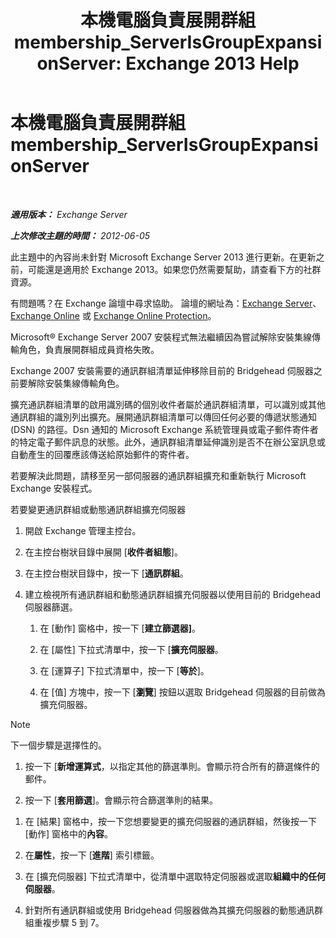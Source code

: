 ﻿---
title: '本機電腦負責展開群組 membership_ServerIsGroupExpansionServer: Exchange 2013 Help'
TOCTitle: 本機電腦負責展開群組 membership_ServerIsGroupExpansionServer
ms:assetid: 52872561-60e6-4f3d-bbc6-6de0edf74b09
ms:mtpsurl: https://technet.microsoft.com/zh-tw/library/ms.exch.setupreadiness.serverisgroupexpansionserver(v=EXCHG.150)
ms:contentKeyID: 50473110
ms.date: 05/21/2018
mtps_version: v=EXCHG.150
ms.translationtype: MT
---

# 本機電腦負責展開群組 membership\_ServerIsGroupExpansionServer

 

_**適用版本：** Exchange Server_

_**上次修改主題的時間：** 2012-06-05_

此主題中的內容尚未針對 Microsoft Exchange Server 2013 進行更新。在更新之前，可能還是適用於 Exchange 2013。如果您仍然需要幫助，請查看下方的社群資源。

有問題嗎？在 Exchange 論壇中尋求協助。 論壇的網址為：[Exchange Server](https://go.microsoft.com/fwlink/p/?linkid=60612)、 [Exchange Online](https://go.microsoft.com/fwlink/p/?linkid=267542) 或 [Exchange Online Protection](https://go.microsoft.com/fwlink/p/?linkid=285351)。

Microsoft® Exchange Server 2007 安裝程式無法繼續因為嘗試解除安裝集線傳輸角色，負責展開群組成員資格失敗。

Exchange 2007 安裝需要的通訊群組清單延伸移除目前的 Bridgehead 伺服器之前要解除安裝集線傳輸角色。

擴充通訊群組清單的啟用識別碼的個別收件者屬於通訊群組清單，可以識別或其他通訊群組的識別列出擴充。展開通訊群組清單可以傳回任何必要的傳遞狀態通知 (DSN) 的路徑。Dsn 通知的 Microsoft Exchange 系統管理員或電子郵件寄件者的特定電子郵件訊息的狀態。此外，通訊群組清單延伸識別是否不在辦公室訊息或自動產生的回覆應該傳送給原始郵件的寄件者。

若要解決此問題，請移至另一部伺服器的通訊群組擴充和重新執行 Microsoft Exchange 安裝程式。

若要變更通訊群組或動態通訊群組擴充伺服器

1.  開啟 Exchange 管理主控台。

2.  在主控台樹狀目錄中展開 \[**收件者組態**\]。

3.  在主控台樹狀目錄中，按一下 \[**通訊群組**。

4.  建立檢視所有通訊群組和動態通訊群組擴充伺服器以使用目前的 Bridgehead 伺服器篩選。
    
    1.  在 \[動作\] 窗格中，按一下 \[**建立篩選器\]**。
    
    2.  在 \[屬性\] 下拉式清單中，按一下 \[**擴充伺服器**。
    
    3.  在 \[運算子\] 下拉式清單中，按一下 \[**等於**\]。
    
    4.  在 \[值\] 方塊中，按一下 \[**瀏覽**\] 按鈕以選取 Bridgehead 伺服器的目前做為擴充伺服器。


> [!NOTE]  
> 下一個步驟是選擇性的。




1.  按一下 \[**新增運算式**，以指定其他的篩選準則。會顯示符合所有的篩選條件的郵件。

2.  按一下 \[**套用篩選**\]。會顯示符合篩選準則的結果。

<!-- end list -->

1.  在 \[結果\] 窗格中，按一下您想要變更的擴充伺服器的通訊群組，然後按一下 \[動作\] 窗格中的**內容**。

2.  在**屬性**，按一下 \[**進階**\] 索引標籤。

3.  在 \[擴充伺服器\] 下拉式清單中，從清單中選取特定伺服器或選取**組織中的任何伺服器**。

4.  針對所有通訊群組或使用 Bridgehead 伺服器做為其擴充伺服器的動態通訊群組重複步驟 5 到 7。

